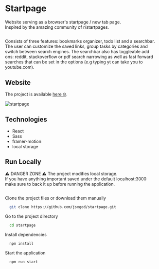 
# Startpage
Website serving as a browser's startpage / new tab page.</br> 
Inspired by the amazing community of r/startpages.</br>

##
Consists of three features: bookmarks organizer, todo list and a searchbar. The user can customize the saved links, group tasks by categories and switch between search engines. The searchbar also has toggleable add ons: reddit, stackoverflow or pdf search narrowing as well as fast forward searches that can be set in the options (e.g typing yt can take you to youtube.com).

## Website
The project is available [here 🌐](https://startpage-ksdev.netlify.app/).

![startpage](https://user-images.githubusercontent.com/22659815/172364640-f00a6764-2b71-4224-943f-e710b17f60f6.png)

## Technologies
- React
- Sass
- framer-motion
- local storage

## Run Locally
⚠️ DANGER ZONE ⚠️
The project modifies local storage.</br>
If you have anything important saved under the default localhost:3000 make sure to back it up before running the application.</br>
##
Clone the project files or download them manually

```bash
  git clone https://github.com/jsxgod/startpage.git
```

Go to the project directory

```bash
  cd startpage
```

Install dependencies

```bash
  npm install
```

Start the application

```bash
  npm run start
```

